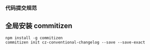 ### 代码提交规范

## 全局安装 commitizen

```
npm install -g commitizen
commitizen init cz-conventional-changelog --save --save-exact
```

